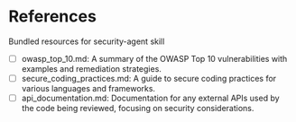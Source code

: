 # References

Bundled resources for security-agent skill

- [ ] owasp_top_10.md: A summary of the OWASP Top 10 vulnerabilities with examples and remediation strategies.
- [ ] secure_coding_practices.md: A guide to secure coding practices for various languages and frameworks.
- [ ] api_documentation.md: Documentation for any external APIs used by the code being reviewed, focusing on security considerations.
